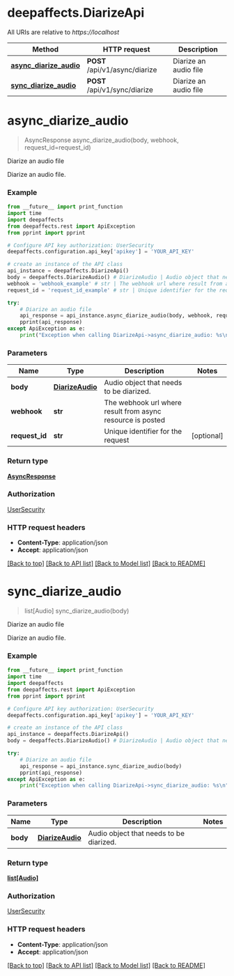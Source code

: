 # deepaffects.DiarizeApi

All URIs are relative to *https://localhost*

Method | HTTP request | Description
------------- | ------------- | -------------
[**async_diarize_audio**](DiarizeApi.md#async_diarize_audio) | **POST** /api/v1/async/diarize | Diarize an audio file
[**sync_diarize_audio**](DiarizeApi.md#sync_diarize_audio) | **POST** /api/v1/sync/diarize | Diarize an audio file


# **async_diarize_audio**
> AsyncResponse async_diarize_audio(body, webhook, request_id=request_id)

Diarize an audio file

Diarize an audio file.

### Example 
```python
from __future__ import print_function
import time
import deepaffects
from deepaffects.rest import ApiException
from pprint import pprint

# Configure API key authorization: UserSecurity
deepaffects.configuration.api_key['apikey'] = 'YOUR_API_KEY'

# create an instance of the API class
api_instance = deepaffects.DiarizeApi()
body = deepaffects.DiarizeAudio() # DiarizeAudio | Audio object that needs to be diarized.
webhook = 'webhook_example' # str | The webhook url where result from async resource is posted
request_id = 'request_id_example' # str | Unique identifier for the request (optional)

try: 
    # Diarize an audio file
    api_response = api_instance.async_diarize_audio(body, webhook, request_id=request_id)
    pprint(api_response)
except ApiException as e:
    print("Exception when calling DiarizeApi->async_diarize_audio: %s\n" % e)
```

### Parameters

Name | Type | Description  | Notes
------------- | ------------- | ------------- | -------------
 **body** | [**DiarizeAudio**](DiarizeAudio.md)| Audio object that needs to be diarized. | 
 **webhook** | **str**| The webhook url where result from async resource is posted | 
 **request_id** | **str**| Unique identifier for the request | [optional] 

### Return type

[**AsyncResponse**](AsyncResponse.md)

### Authorization

[UserSecurity](../README.md#UserSecurity)

### HTTP request headers

 - **Content-Type**: application/json
 - **Accept**: application/json

[[Back to top]](#) [[Back to API list]](../README.md#documentation-for-api-endpoints) [[Back to Model list]](../README.md#documentation-for-models) [[Back to README]](../README.md)

# **sync_diarize_audio**
> list[Audio] sync_diarize_audio(body)

Diarize an audio file

Diarize an audio file.

### Example 
```python
from __future__ import print_function
import time
import deepaffects
from deepaffects.rest import ApiException
from pprint import pprint

# Configure API key authorization: UserSecurity
deepaffects.configuration.api_key['apikey'] = 'YOUR_API_KEY'

# create an instance of the API class
api_instance = deepaffects.DiarizeApi()
body = deepaffects.DiarizeAudio() # DiarizeAudio | Audio object that needs to be diarized.

try: 
    # Diarize an audio file
    api_response = api_instance.sync_diarize_audio(body)
    pprint(api_response)
except ApiException as e:
    print("Exception when calling DiarizeApi->sync_diarize_audio: %s\n" % e)
```

### Parameters

Name | Type | Description  | Notes
------------- | ------------- | ------------- | -------------
 **body** | [**DiarizeAudio**](DiarizeAudio.md)| Audio object that needs to be diarized. | 

### Return type

[**list[Audio]**](Audio.md)

### Authorization

[UserSecurity](../README.md#UserSecurity)

### HTTP request headers

 - **Content-Type**: application/json
 - **Accept**: application/json

[[Back to top]](#) [[Back to API list]](../README.md#documentation-for-api-endpoints) [[Back to Model list]](../README.md#documentation-for-models) [[Back to README]](../README.md)

